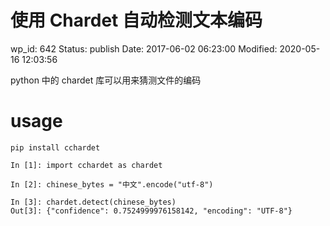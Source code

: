 # 使用 Chardet 自动检测文本编码


wp_id: 642
Status: publish
Date: 2017-06-02 06:23:00
Modified: 2020-05-16 12:03:56


python 中的 chardet 库可以用来猜测文件的编码

# usage

```
pip install cchardet
```

```ipython
In [1]: import cchardet as chardet

In [2]: chinese_bytes = "中文".encode("utf-8")

In [3]: chardet.detect(chinese_bytes)
Out[3]: {"confidence": 0.7524999976158142, "encoding": "UTF-8"}
```
